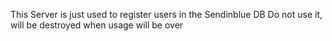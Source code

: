 This Server is just used to register users in the Sendinblue DB
Do not use it, will be destroyed when usage will be over